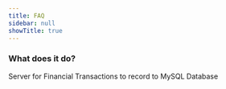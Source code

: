 ```yaml
---
title: FAQ
sidebar: null
showTitle: true
---
```


### What does it do?

Server for Financial Transactions to record to MySQL Database

